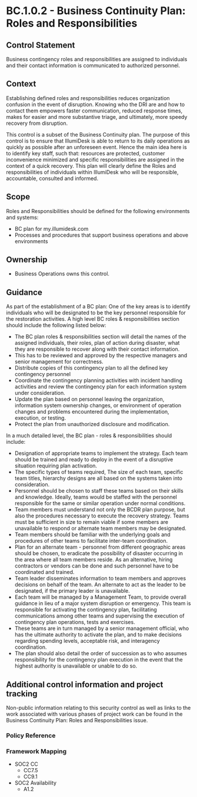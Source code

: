 # BC.1.0.2 - Business Continuity Plan: Roles and Responsibilities

## Control Statement

Business contingency roles and responsibilities are assigned to individuals and their contact information is communicated to authorized personnel.

## Context

Establishing defined roles and responsibilities reduces organization confusion in the event of disruption. Knowing who the DRI are and how to contact them empowers faster communication, reduced response times, makes for easier and more substantive triage, and ultimately, more speedy recovery from disruption.

This control is a subset of the Business Continuity plan. The purpose of this control is to ensure that  IllumiDesk is able to return to its daily operations as quickly as possible after an unforeseen event. Hence the main idea here is to identify key staff, such that: resources are protected, customer inconvenience minimized and specific responsibilities are assigned in the context of a quick recovery. This plan will clearly define the Roles and responsibilities of individuals within IllumiDesk who will be responsible, accountable, consulted and informed.

## Scope

Roles and Responsibilities should be defined for the following environments and systems:

* BC plan for  my.illumidesk.com
* Processes and procedures that support business operations and above environments

##  Ownership

* Business Operations owns this control.

## Guidance

As part of the establishment of a BC plan: One of the key areas is to identify individuals who will be designated to be the key personnel responsible for the restoration activities. A high level BC roles & responsibilities section should include the following listed below:

* The BC plan roles & responsibilities section will detail the names of the assigned individuals, their roles, plan of action during disaster, what they are responsible to recover along with their contact information.
* This has to be reviewed and approved by the respective managers and senior management for correctness.
* Distribute copies of this contingency plan to all the defined key contingency personnel
* Coordinate the contingency planning activities with incident handling activities and review the contingency plan for each information system under consideration.
* Update the plan based on personnel leaving the organization, information system ownership changes, or environment of operation changes and problems encountered during the implementation, execution, or testing.
* Protect the plan from unauthorized disclosure and modification.

In a much detailed level, the BC plan - roles & responsibilities should include:

* Designation of appropriate teams to implement the strategy. Each team should be trained and ready to deploy in the event of a disruptive situation requiring plan activation.
* The specific types of teams required, The size of each team, specific team titles, hierarchy designs are all based on the systems taken into consideration.
* Personnel should be chosen to staff these teams based on their skills and knowledge. Ideally, teams would be staffed with the personnel responsible for the same or similar operation under normal conditions.
* Team members must understand not only the BCDR plan purpose, but also the procedures necessary to execute the recovery strategy. Teams must be sufficient in size to remain viable if some members are unavailable to respond or alternate team members may be designated.
* Team members should be familiar with the underlying goals and procedures of other teams to facilitate inter-team coordination.
* Plan for an alternate team - personnel from different geographic areas should be chosen, to eradicate the possibility of disaster occurring in the area where all team members reside. As an alternative, hiring contractors or vendors can be done and such personnel have to be coordinated and trained.
* Team leader disseminates information to team members and approves decisions on behalf of the team. An alternate to act as the leader to be designated, if the primary leader is unavailable.
* Each team will be managed by a Management Team, to provide overall guidance in lieu of a major system disruption or emergency. This team is responsible for activating the contingency plan, facilitating communications among other teams and supervising the execution of contingency plan operations, tests and exercises.
* These teams are in turn managed by a senior management official, who has the ultimate authority to activate the plan, and to make decisions regarding spending levels, acceptable risk, and interagency coordination.
* The plan should also detail the order of succession as to who assumes responsibility for the contingency plan execution in the event that the highest authority is unavailable or unable to do so.

## Additional control information and project tracking

Non-public information relating to this security control as well as links to the work associated with various phases of project work can be found in the Business Continuity Plan: Roles and Responsibilities issue.

###  Policy Reference

###  Framework Mapping

* SOC2 CC
  * CC7.5
  * CC9.1
* SOC2 Availability
  * A1.2

